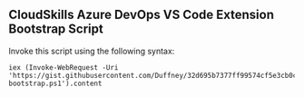 
## CloudSkills Azure DevOps VS Code Extension Bootstrap Script

Invoke this script using the following syntax:

```
iex (Invoke-WebRequest -Uri 'https://gist.githubusercontent.com/Duffney/32d695b7377ff99574cf5e3cb0c8d3d2/raw/32276258b43d8e42f7897ad1fc9b7782e293c73f/vscode-bootstrap.ps1').content
```